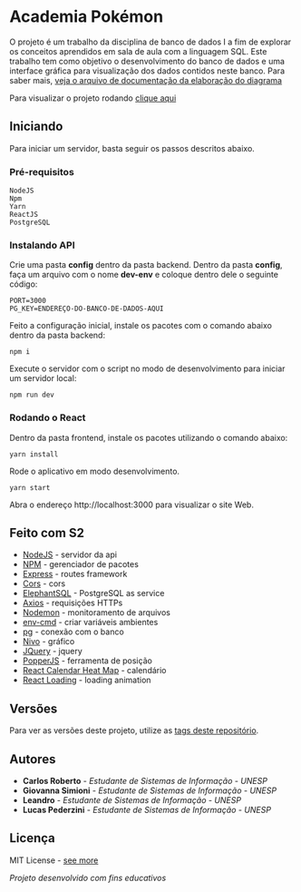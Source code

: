 # Academia Pokémon

O projeto é um trabalho da disciplina de banco de dados I a fim de explorar os conceitos aprendidos em sala de aula com a linguagem SQL. Este trabalho tem como objetivo o desenvolvimento do banco de dados e uma interface gráfica para visualização dos dados contidos neste banco. Para saber mais, [veja o arquivo de documentação da elaboração do diagrama](https://github.com/carona-jr/academia-pokemon/blob/c165a54888afe92e4080963450917d632c17032c/academia.pdf)

Para visualizar o projeto rodando [clique aqui](https://frontend-pokemon.now.sh/)

## Iniciando

Para iniciar um servidor, basta seguir os passos descritos abaixo.

### Pré-requisitos

```
NodeJS
Npm
Yarn
ReactJS
PostgreSQL
```

### Instalando API

Crie uma pasta **config** dentro da pasta backend. 
Dentro da pasta **config**, faça um arquivo com o nome **dev-env** e coloque dentro dele o seguinte código:

```
PORT=3000
PG_KEY=ENDEREÇO-DO-BANCO-DE-DADOS-AQUI
```

Feito a configuração inicial, instale os pacotes com o comando abaixo dentro da pasta backend: 

```
npm i
```

Execute o servidor com o script no modo de desenvolvimento para iniciar um servidor local:

```
npm run dev
```


### Rodando o React

Dentro da pasta frontend, instale os pacotes utilizando o comando abaixo:

```
yarn install
```

Rode o aplicativo em modo desenvolvimento.

```
yarn start
```

Abra o endereço http://localhost:3000 para visualizar o site Web.


## Feito com S2

* [NodeJS](https://nodejs.org/en/docs/) - servidor da api
* [NPM](https://www.npmjs.com/) - gerenciador de pacotes
* [Express](https://expressjs.com/) - routes framework
* [Cors](https://www.npmjs.com/package/cors) - cors
* [ElephantSQL](https://www.elephantsql.com/) - PostgreSQL as service
* [Axios](https://www.npmjs.com/package/axios) - requisições HTTPs
* [Nodemon](https://www.npmjs.com/package/nodemon) - monitoramento de arquivos
* [env-cmd](https://www.npmjs.com/package/env-cmd) - criar variáveis ambientes
* [pg](https://www.npmjs.com/package/pg) - conexão com o banco
* [Nivo](https://nivo.rocks/components) - gráfico
* [JQuery](https://jquery.com/) - jquery
* [PopperJS](https://popper.js.org/) - ferramenta de posição
* [React Calendar Heat Map](https://www.npmjs.com/package/react-calendar-heatmap) - calendário
* [React Loading](https://www.npmjs.com/package/react-loading) - loading animation

## Versões

Para ver as versões deste projeto, utilize as [tags deste repositório](https://github.com/carona-jr/academia-pokemon/releases). 

## Autores

* **Carlos Roberto** - *Estudante de Sistemas de Informação - UNESP* 
* **Giovanna Simioni** - *Estudante de Sistemas de Informação - UNESP* 
* **Leandro** - *Estudante de Sistemas de Informação - UNESP* 
* **Lucas Pederzini** - *Estudante de Sistemas de Informação - UNESP* 

## Licença

MIT License - [see more](https://github.com/carona-jr/academia-pokemon/blob/master/LICENSE)

*Projeto desenvolvido com fins educativos*
